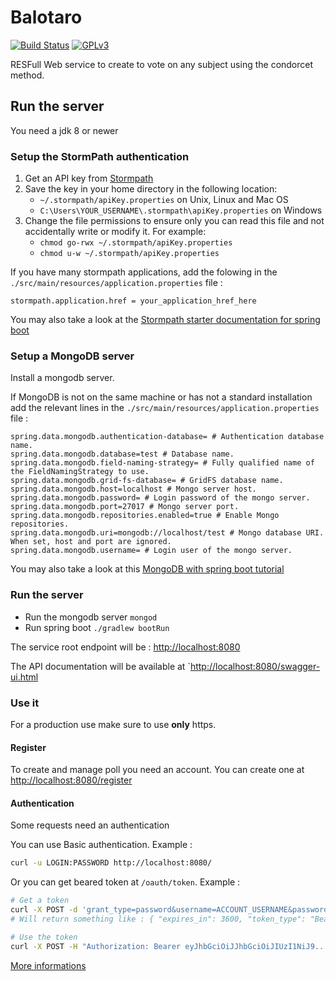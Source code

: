 # Balotaro
[![Build Status](https://travis-ci.org/slimaku/balotaro.svg?branch=master)](https://travis-ci.org/slimaku/balotaro)
[![GPLv3](https://img.shields.io/badge/license-GPLv3-blue.svg)](https://raw.githubusercontent.com/slimaku/balotaro/master/LICENSE)

RESFull Web service to create to vote on any subject using the condorcet method.

## Run the server
You need a jdk 8 or newer

### Setup the StormPath authentication
1. Get an API key from [Stormpath](https://stormpath.com)
2. Save the key in your home directory in the following location:
    * `~/.stormpath/apiKey.properties` on Unix, Linux and Mac OS
    * `C:\Users\YOUR_USERNAME\.stormpath\apiKey.properties` on Windows
3. Change the file permissions to ensure only you can read this file and not accidentally write or modify it. For example:
    * `chmod go-rwx ~/.stormpath/apiKey.properties`
    * `chmod u-w ~/.stormpath/apiKey.properties`

If you have many stormpath applications, add the folowing in the `./src/main/resources/application.properties` file :
```
stormpath.application.href = your_application_href_here
```

You may also take a look at the [Stormpath starter documentation for spring boot](https://docs.stormpath.com/java/spring-boot-web)

### Setup a MongoDB server
Install a mongodb server.

If MongoDB is not on the same machine or has not a standard installation add the relevant lines in the `./src/main/resources/application.properties` file :
```
spring.data.mongodb.authentication-database= # Authentication database name.
spring.data.mongodb.database=test # Database name.
spring.data.mongodb.field-naming-strategy= # Fully qualified name of the FieldNamingStrategy to use.
spring.data.mongodb.grid-fs-database= # GridFS database name.
spring.data.mongodb.host=localhost # Mongo server host.
spring.data.mongodb.password= # Login password of the mongo server.
spring.data.mongodb.port=27017 # Mongo server port.
spring.data.mongodb.repositories.enabled=true # Enable Mongo repositories.
spring.data.mongodb.uri=mongodb://localhost/test # Mongo database URI. When set, host and port are ignored.
spring.data.mongodb.username= # Login user of the mongo server.
```

You may also take a look at this [MongoDB with spring boot tutorial](https://spring.io/guides/gs/accessing-data-mongodb/)

### Run the server
* Run the mongodb server `mongod`
* Run spring boot `./gradlew bootRun`

The service root endpoint will be : [http://localhost:8080](http://localhost:8080)

The API documentation will be available at `[http://localhost:8080/swagger-ui.html](http://localhost:8080/swagger-ui.html)

### Use it
For a production use make sure to use **only** https.

#### Register
To create and manage poll you need an account. You can create one at [http://localhost:8080/register](http://localhost:8080/register)

#### Authentication
Some requests need an authentication

You can use Basic authentication. Example :
```bash
curl -u LOGIN:PASSWORD http://localhost:8080/
```

Or you can get beared token at `/oauth/token`. Example :
```bash
# Get a token
curl -X POST -d 'grant_type=password&username=ACCOUNT_USERNAME&password=ACCOUNT_PASSWORD' http://localhost:8080/oauth/token
# Will return something like : { "expires_in": 3600, "token_type": "Bearer", "access_token": "eyJhbGciOiJJhbGciOiJIUzI1NiJ9.eyJqdGkiOi..." }

# Use the token
curl -X POST -H "Authorization: Bearer eyJhbGciOiJJhbGciOiJIUzI1NiJ9..." http://localhost:8080/
```

[More informations](http://docs.stormpath.com/java/spring-boot-web/http-request-authentication.html)